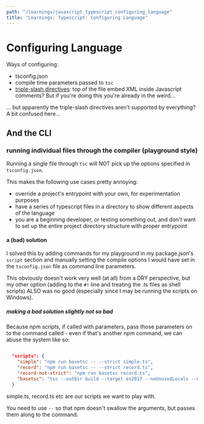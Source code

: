 ```yaml
---
path: "/learnings/javascript_typescript_configuring_language"
title: "Learnings: Typescript: Configuring Language"
---
```



# Configuring Language

Ways of configuring:

  * tsconfig.json
  * compile time parameters passed to `tsc`
  * [triple-slash directives](https://www.typescriptlang.org/docs/handbook/triple-slash-directives.html): top of the file embed XML inside Javascript comments? But if you're doing this you're already in the weird... 

... but apparently the triple-slash directives aren't supported by everything? A bit confused here...

## And the CLI

### running individual files through the compiler (playground style)

Running a single file through `tsc` will NOT pick up the options specified in `tsconfig.json`.

This makes the following use cases pretty annoying:

  * override a project's entrypoint with your own, for experimentation purposes
  * have a series of typescript files in a directory to show different aspects of the language
  * you are a beginning developer, or testing something out, and don't want to set up the entire project directory structure with proper entrypoint

#### a (bad) solution

I solved this by adding commands for my playground in my package.json's `script` section and manually setting the compile options I would have set in the `tsconfig.json` file as command line parameters.

This obviously doesn't work very well (at all) from a DRY perspective, but my other option (adding to the `#!` line and treating the .ts files as shell scripts) ALSO was no good (especially since I may be running the scripts on Windows).

##### making a bad solution slightly not so bad

Because npm scripts, if called with parameters, pass those parameters on to the command called - even if that's another npm command, we can abuse the system like so:

```json

  "scripts": {
    "simple": "npm run basetsc -- --strict simple.ts",
    "record": "npm run basetsc -- --strict record.ts",
    "record-not-strict": "npm run basetsc record.ts",
    "basetsc": "tsc --outDir build --target es2017 --noUnusedLocals --noUnusedParameters --noImplicitReturns"
  }
```

simple.ts, record.ts etc are our scripts we want to play with.

You need to use `--` so that npm doesn't swallow the arguments, but passes them along to the command.
